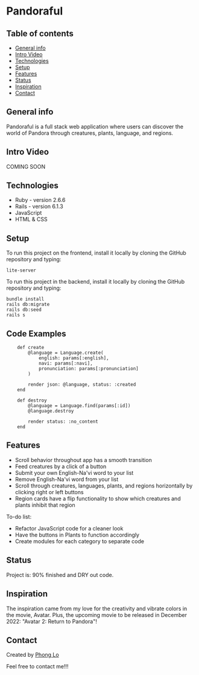 # Pandoraful

## Table of contents
* [General info](#general-info)
* [Intro Video](#intro-video)
* [Technologies](#technologies)
* [Setup](#setup)
* [Features](#features)
* [Status](#status)
* [Inspiration](#inspiration)
* [Contact](#contact)

## General info
Pandoraful is a full stack web application where users can discover the world of Pandora through creatures, plants, language, and regions.

## Intro Video
COMING SOON
<!-- [Pandoraful on YouTube]() -->

## Technologies
* Ruby - version 2.6.6
* Rails - version 6.1.3
* JavaScript
* HTML & CSS

## Setup
To run this project on the frontend, install it locally by cloning the GitHub repository and typing:
```
lite-server
```

To run this project in the backend, install it locally by cloning the GitHub repository and typing:
```
bundle install
rails db:migrate
rails db:seed
rails s
```

## Code Examples
```Rails
    def create 
        @language = Language.create(
            english: params[:english],
            navi: params[:navi],
            pronunciation: params[:pronunciation]
        )

        render json: @language, status: :created
    end

    def destroy 
        @language = Language.find(params[:id])
        @language.destroy 

        render status: :no_content
    end
```

## Features
* Scroll behavior throughout app has a smooth transition
* Feed creatures by a click of a button
* Submit your own English-Na'vi word to your list
* Remove English-Na'vi word from your list
* Scroll through creatures, languages, plants, and regions horizontally by clicking right or left buttons
* Region cards have a flip functionality to show which creatures and plants inhibit that region

To-do list:
* Refactor JavaScript code for a cleaner look
* Have the buttons in Plants to function accordingly
* Create modules for each category to separate code

## Status
Project is: 90% finished and DRY out code.

## Inspiration
The inspiration came from my love for the creativity and vibrate colors in the movie, Avatar. Plus, the upcoming movie to be released in December 2022: "Avatar 2: Return to Pandora"!

## Contact
Created by [Phong Lo](https://www.linkedin.com/in/phong-lo)

Feel free to contact me!!!